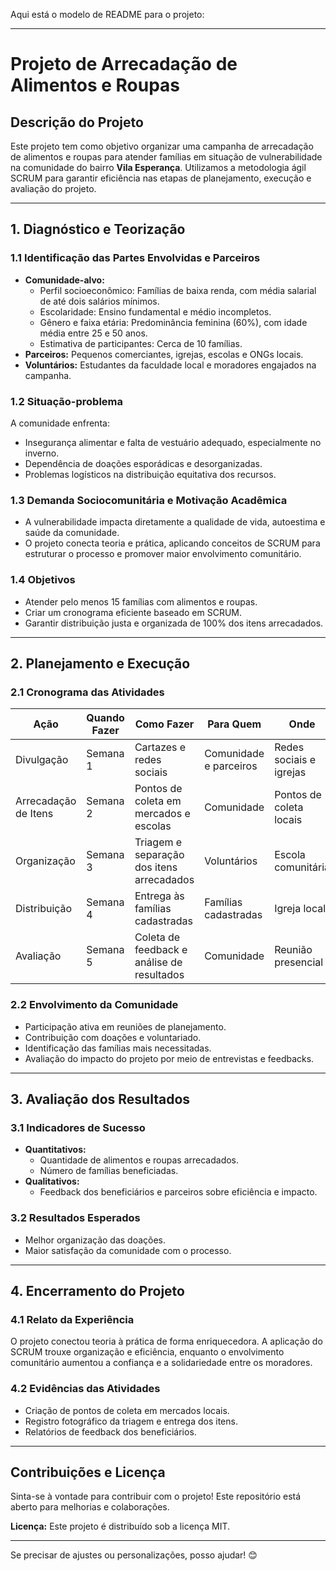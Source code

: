 Aqui está o modelo de README para o projeto:  

---

# **Projeto de Arrecadação de Alimentos e Roupas**

## **Descrição do Projeto**
Este projeto tem como objetivo organizar uma campanha de arrecadação de alimentos e roupas para atender famílias em situação de vulnerabilidade na comunidade do bairro **Vila Esperança**. Utilizamos a metodologia ágil SCRUM para garantir eficiência nas etapas de planejamento, execução e avaliação do projeto.  

---

## **1. Diagnóstico e Teorização**  

### **1.1 Identificação das Partes Envolvidas e Parceiros**  
- **Comunidade-alvo:**  
  - Perfil socioeconômico: Famílias de baixa renda, com média salarial de até dois salários mínimos.  
  - Escolaridade: Ensino fundamental e médio incompletos.  
  - Gênero e faixa etária: Predominância feminina (60%), com idade média entre 25 e 50 anos.  
  - Estimativa de participantes: Cerca de 10 famílias.  
- **Parceiros:** Pequenos comerciantes, igrejas, escolas e ONGs locais.  
- **Voluntários:** Estudantes da faculdade local e moradores engajados na campanha.  

### **1.2 Situação-problema**  
A comunidade enfrenta:  
- Insegurança alimentar e falta de vestuário adequado, especialmente no inverno.  
- Dependência de doações esporádicas e desorganizadas.  
- Problemas logísticos na distribuição equitativa dos recursos.  

### **1.3 Demanda Sociocomunitária e Motivação Acadêmica**  
- A vulnerabilidade impacta diretamente a qualidade de vida, autoestima e saúde da comunidade.  
- O projeto conecta teoria e prática, aplicando conceitos de SCRUM para estruturar o processo e promover maior envolvimento comunitário.  

### **1.4 Objetivos**  
- Atender pelo menos 15 famílias com alimentos e roupas.  
- Criar um cronograma eficiente baseado em SCRUM.  
- Garantir distribuição justa e organizada de 100% dos itens arrecadados.  

---

## **2. Planejamento e Execução**  

### **2.1 Cronograma das Atividades**  

| **Ação**            | **Quando Fazer** | **Como Fazer**                             | **Para Quem**          | **Onde**                   |  
|----------------------|------------------|--------------------------------------------|------------------------|---------------------------|  
| Divulgação           | Semana 1        | Cartazes e redes sociais                   | Comunidade e parceiros | Redes sociais e igrejas   |  
| Arrecadação de Itens | Semana 2        | Pontos de coleta em mercados e escolas     | Comunidade             | Pontos de coleta locais   |  
| Organização          | Semana 3        | Triagem e separação dos itens arrecadados  | Voluntários            | Escola comunitária        |  
| Distribuição         | Semana 4        | Entrega às famílias cadastradas            | Famílias cadastradas   | Igreja local              |  
| Avaliação            | Semana 5        | Coleta de feedback e análise de resultados | Comunidade             | Reunião presencial        |  

### **2.2 Envolvimento da Comunidade**  
- Participação ativa em reuniões de planejamento.  
- Contribuição com doações e voluntariado.  
- Identificação das famílias mais necessitadas.  
- Avaliação do impacto do projeto por meio de entrevistas e feedbacks.  

---

## **3. Avaliação dos Resultados**  

### **3.1 Indicadores de Sucesso**  
- **Quantitativos:**  
  - Quantidade de alimentos e roupas arrecadados.  
  - Número de famílias beneficiadas.  
- **Qualitativos:**  
  - Feedback dos beneficiários e parceiros sobre eficiência e impacto.  

### **3.2 Resultados Esperados**  
- Melhor organização das doações.  
- Maior satisfação da comunidade com o processo.  

---

## **4. Encerramento do Projeto**  

### **4.1 Relato da Experiência**  
O projeto conectou teoria à prática de forma enriquecedora. A aplicação do SCRUM trouxe organização e eficiência, enquanto o envolvimento comunitário aumentou a confiança e a solidariedade entre os moradores.  

### **4.2 Evidências das Atividades**  
- Criação de pontos de coleta em mercados locais.  
- Registro fotográfico da triagem e entrega dos itens.  
- Relatórios de feedback dos beneficiários.  

---

## **Contribuições e Licença**  
Sinta-se à vontade para contribuir com o projeto! Este repositório está aberto para melhorias e colaborações.  

**Licença:** Este projeto é distribuído sob a licença MIT.  

--- 

Se precisar de ajustes ou personalizações, posso ajudar! 😊
